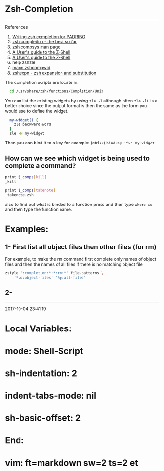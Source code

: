 # Zsh-Completion

----------------------------------------- 
References
1. [Writing zsh completion for PADRINO][padrino]
1. [zsh completion - the best so far][zsh0]
1. [zsh compsys man page][zshcompsys]
1. [A User's guide to the Z-Shell][zsh1] 
1. [A User's guide to the Z-Shell][zsh2] 
1. help zshzle
1. [mann zshcompwid][zsh3]
1. [zshexpn - zsh expansion and substitution][zshexpn]

The completion scripts are locate in:

```bash
  cd /usr/share/zsh/functions/Completion/Unix
```

You can list the existing widgets by using `zle -l` although often `zle -lL` is 
a better choice since the output format is then the same as the form you would 
use to define the widget.


```bash
  my-widget() {
    zle backward-word
  }
  zle -N my-widget
```
Then you can bind it to a key for example: (ctrl+x)
`bindkey '^x' my-widget` 

## How can we see which widget is being used to complete a command?

```bash
print $_comps[kill]
_kill

print $_comps[takenote]
_takenote.zsh
```

also to find out what is binded to a function press <alt-x> and then
type `where-is` and then type the function name.


# Examples: 

## 1- First list all object files then other files (for rm)
For example, to make the rm command first complete only names of object files 
and then the names of all files if there is no matching object file:

```bash
zstyle ':completion:*:*:rm:*' file-patterns \
    '*.o:object-files' '%p:all-files'
```

## 2- 
-----------------------------------------
2017-10-04 23:41:19

[padrino]: https://wikimatze.de/writing-zsh-completion-for-padrino/
[zsh0]: https://github.com/zsh-users/zsh-completions/blob/master/zsh-completions-howto.org
[zsh1]: http://zsh.sourceforge.net/Guide/zshguide04.html#l103
[zsh2]: http://zsh.sourceforge.net/Guide/zshguide06.html
[zsh3]: https://manned.org/zshcompwid 
[zshexpn]: https://manned.org/zshexpn
[zshcompsys]: https://linux.die.net/man/1/zshcompsys
# Local Variables:
# mode: Shell-Script
# sh-indentation: 2
# indent-tabs-mode: nil
# sh-basic-offset: 2
# End:
# vim: ft=markdown sw=2 ts=2 et
